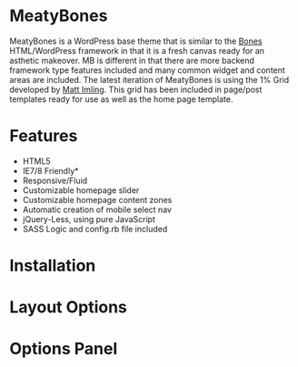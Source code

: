 MeatyBones
==========

MeatyBones is a WordPress base theme that is similar to the <a href="http://themble.com/bones/" target="_blank">Bones</a> HTML/WordPress framework in that it is a fresh canvas ready for an asthetic makeover. MB is different in that there are more backend framework type features included and many common widget and content areas are included. The latest iteration of MeatyBones is using the 1% Grid developed by <a href="http://onepcssgrid.mattimling.com/" target="_blank">Matt Imling</a>. This grid has been included in page/post templates ready for use as well as the home page template.

Features
========

<ul>
  <li>HTML5</li>
  <li>IE7/8 Friendly*</li>
  <li>Responsive/Fluid</li>
  <li>Customizable homepage slider</li>
  <li>Customizable homepage content zones</li>
  <li>Automatic creation of mobile select nav</li>
  <li>jQuery-Less, using pure JavaScript</li>
  <li>SASS Logic and config.rb file included</li>
</ul>

Installation
============

Layout Options
==============

Options Panel
=============
